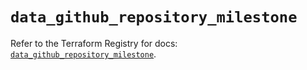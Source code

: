 # `data_github_repository_milestone`

Refer to the Terraform Registry for docs: [`data_github_repository_milestone`](https://registry.terraform.io/providers/integrations/github/6.4.0/docs/data-sources/repository_milestone).
